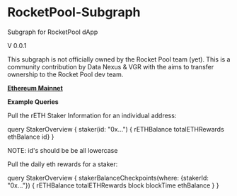 # RocketPool-Subgraph
Subgraph for RocketPool dApp

V 0.0.1

This subgraph is not officially owned by the Rocket Pool team (yet). This is a community contribution by Data Nexus & VGR with the aims to transfer ownership to the Rocket Pool dev team. 

**[Ethereum Mainnet](https://thegraph.com/hosted-service/subgraph/data-nexus/rocket-pool-goerli)**


**Example Queries**

Pull the rETH Staker Information for an individual address:

query StakerOverview {
staker(id: "0x...") {
  rETHBalance
  totalETHRewards
  ethBalance
  id}
}

NOTE: id's should be be all lowercase 

Pull the daily eth rewards for a staker:

query StakerOverview {
  stakerBalanceCheckpoints(where: {stakerId: "0x..."}) {
    rETHBalance
    totalETHRewards
    block
    blockTime
    ethBalance
  }
}

